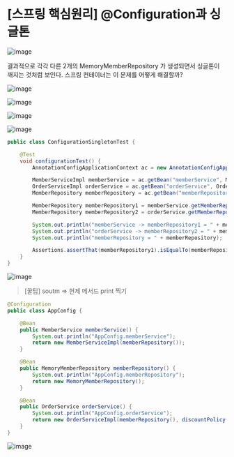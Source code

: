 # [스프링 핵심원리] @Configuration과 싱글톤

![image](https://user-images.githubusercontent.com/37948906/142748971-45ca5242-756e-4186-a91d-f7918a8812bd.png)

결과적으로 각각 다른 2개의 MemoryMemberRepository 가 생성되면서 싱글톤이 깨지는 것처럼 보인다. 스프링 컨테이너는 이 문제를 어떻게 해결할까?

![image](https://user-images.githubusercontent.com/37948906/142749013-be500bc4-e42e-468d-99f5-9be2461b93cd.png)

![image](https://user-images.githubusercontent.com/37948906/142749026-fa49da92-19a5-4741-b0a8-a01c57d61a55.png)

![image](https://user-images.githubusercontent.com/37948906/142749109-c4f0ec4f-fbca-4e4f-91ff-3da21e5d36b7.png)

![image](https://user-images.githubusercontent.com/37948906/142749110-8e1f8966-313f-4a08-8b57-7d935fd5c91b.png)


```java
public class ConfigurationSingletonTest {

    @Test
    void configurationTest() {
        AnnotationConfigApplicationContext ac = new AnnotationConfigApplicationContext(AppConfig.class);

        MemberServiceImpl memberService = ac.getBean("memberService", MemberServiceImpl.class);
        OrderServiceImpl orderService = ac.getBean("orderService", OrderServiceImpl.class);
        MemberRepository memberRepository = ac.getBean("memberRepository", MemberRepository.class);

        MemberRepository memberRepository1 = memberService.getMemberRepository();
        MemberRepository memberRepository2 = orderService.getMemberRepository();

        System.out.println("memberService -> memberRepository1 = " + memberRepository1);
        System.out.println("orderService -> memberRepository2 = " + memberRepository2);
        System.out.println("memberRepository = " + memberRepository);

        Assertions.assertThat(memberRepository1).isEqualTo(memberRepository2);
    }
}
```

![image](https://user-images.githubusercontent.com/37948906/142749104-1b93fdc2-e654-4e76-acc8-1f71fb93419b.png)

> [꿀팁] soutm => 현제 메서드 print 찍기

```java
@Configuration
public class AppConfig {

    @Bean
    public MemberService memberService() {
        System.out.println("AppConfig.memberService");
        return new MemberServiceImpl(memberRepository());
    }

    @Bean
    public MemoryMemberRepository memberRepository() {
        System.out.println("AppConfig.memberRepository");
        return new MemoryMemberRepository();
    }

    @Bean
    public OrderService orderService() {
        System.out.println("AppConfig.orderService");
        return new OrderServiceImpl(memberRepository(), discountPolicy());
    }
}
```
![image](https://user-images.githubusercontent.com/37948906/142749173-3b4b6708-de0b-4ef3-8255-d2b536d54f51.png)
